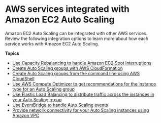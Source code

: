 # AWS services integrated with Amazon EC2 Auto Scaling<a name="ec2-auto-scaling-integrations"></a>

Amazon EC2 Auto Scaling can be integrated with other AWS services\. Review the following integration options to learn more about how each service works with Amazon EC2 Auto Scaling\.

**Topics**
+ [Use Capacity Rebalancing to handle Amazon EC2 Spot Interruptions](ec2-auto-scaling-capacity-rebalancing.md)
+ [Create Auto Scaling groups with AWS CloudFormation](creating-auto-scaling-groups-with-cloudformation.md)
+ [Create Auto Scaling groups from the command line using AWS CloudShell](create-auto-scaling-groups-with-cloudshell.md)
+ [Use AWS Compute Optimizer to get recommendations for the instance type for an Auto Scaling group](asg-getting-recommendations.md)
+ [Use Elastic Load Balancing to distribute traffic across the instances in your Auto Scaling group](autoscaling-load-balancer.md)
+ [Use EventBridge to handle Auto Scaling events](automating-ec2-auto-scaling-with-eventbridge.md)
+ [Provide network connectivity for your Auto Scaling instances using Amazon VPC](asg-in-vpc.md)
